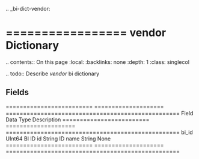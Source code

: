 .. _bi-dict-vendor:

=================
vendor Dictionary
=================

.. contents:: On this page
    :local:
    :backlinks: none
    :depth: 1
    :class: singlecol

.. todo::
    Describe *vendor* bi dictionary

Fields
------

========================= ==================== ==================================================
Field                     Data Type            Description
========================= ==================== ==================================================
bi_id                     UInt64               BI ID
id                        String               ID
name                      String               None
========================= ==================== ==================================================
